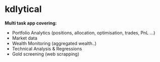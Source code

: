 # kdlytical <br /><b> 

Multi task app covering:                                                       </b><br />
- Portfolio Analytics (positions, allocation, optimisation, trades, PnL ...)   <br />
- Market data                                                                  <br />
- Wealth Monitoring (aggregated wealth..)                                      <br />
- Technical Analysis & Regressions                                             <br />
- Gold screening (web scrapping)                                               <br />

